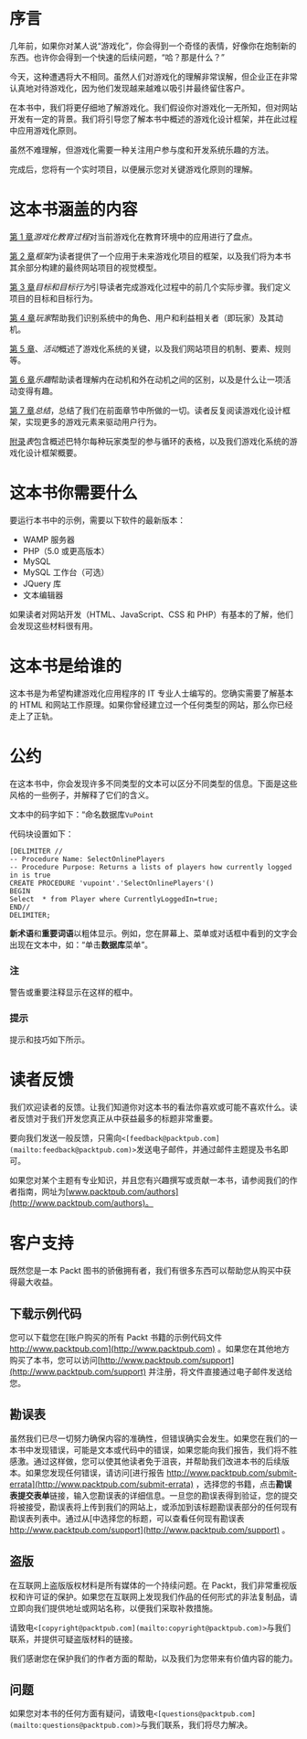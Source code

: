 # 序言

几年前，如果你对某人说“游戏化”，你会得到一个奇怪的表情，好像你在炮制新的东西。也许你会得到一个快速的后续问题，“哈？那是什么？”

今天，这种遭遇将大不相同。虽然人们对游戏化的理解非常误解，但企业正在非常认真地对待游戏化，因为他们发现越来越难以吸引并最终留住客户。

在本书中，我们将更仔细地了解游戏化。我们假设你对游戏化一无所知，但对网站开发有一定的背景。我们将引导您了解本书中概述的游戏化设计框架，并在此过程中应用游戏化原则。

虽然不难理解，但游戏化需要一种关注用户参与度和开发系统乐趣的方法。

完成后，您将有一个实时项目，以便展示您对关键游戏化原则的理解。

# 这本书涵盖的内容

[第 1 章](1.html "Chapter 1. Gamifying the Educational Process")*游戏化教育过程*对当前游戏化在教育环境中的应用进行了盘点。

[第 2 章](2.html "Chapter 2. The Framework")*框架*为读者提供了一个应用于未来游戏化项目的框架，以及我们将为本书其余部分构建的最终网站项目的视觉模型。

[第 3 章](3.html "Chapter 3. Objectives and Target Behavior")*目标和目标行为*引导读者完成游戏化过程中的前几个实际步骤。我们定义项目的目标和目标行为。

[第 4 章](4.html "Chapter 4. The Players")*玩家*帮助我们识别系统中的角色、用户和利益相关者（即玩家）及其动机。

[第 5 章](5.html "Chapter 5. Activity")、*活动*概述了游戏化系统的关键，以及我们网站项目的机制、要素、规则等。

[第 6 章](6.html "Chapter 6. The Fun")*乐趣*帮助读者理解内在动机和外在动机之间的区别，以及是什么让一项活动变得有趣。

[第 7 章](7.html "Chapter 7. The Wrap Up")*总结*，总结了我们在前面章节中所做的一切。读者反复阅读游戏化设计框架，实现更多的游戏元素来驱动用户行为。

[附录](8.html "Appendix A. Tables")*表*包含概述巴特尔每种玩家类型的参与循环的表格，以及我们游戏化系统的游戏化设计框架概要。

# 这本书你需要什么

要运行本书中的示例，需要以下软件的最新版本：

*   WAMP 服务器
*   PHP（5.0 或更高版本）
*   MySQL
*   MySQL 工作台（可选）
*   JQuery 库
*   文本编辑器

如果读者对网站开发（HTML、JavaScript、CSS 和 PHP）有基本的了解，他们会发现这些材料很有用。

# 这本书是给谁的

这本书是为希望构建游戏化应用程序的 IT 专业人士编写的。您确实需要了解基本的 HTML 和网站工作原理。如果你曾经建立过一个任何类型的网站，那么你已经走上了正轨。

# 公约

在这本书中，你会发现许多不同类型的文本可以区分不同类型的信息。下面是这些风格的一些例子，并解释了它们的含义。

文本中的码字如下：“命名数据库`VuPoint`

代码块设置如下：

```
[DELIMITER //
-- Procedure Name: SelectOnlinePlayers
-- Procedure Purpose: Returns a lists of players how currently logged in is true
CREATE PROCEDURE 'vupoint'.'SelectOnlinePlayers'()
BEGIN
Select  * from Player where CurrentlyLoggedIn=true;
END//
DELIMITER;
```

**新术语**和**重要词语**以粗体显示。例如，您在屏幕上、菜单或对话框中看到的文字会出现在文本中，如：“单击**数据库**菜单”。

### 注

警告或重要注释显示在这样的框中。

### 提示

提示和技巧如下所示。

# 读者反馈

我们欢迎读者的反馈。让我们知道你对这本书的看法你喜欢或可能不喜欢什么。读者反馈对于我们开发您真正从中获益最多的标题非常重要。

要向我们发送一般反馈，只需向`<[feedback@packtpub.com](mailto:feedback@packtpub.com)>`发送电子邮件，并通过邮件主题提及书名即可。

如果您对某个主题有专业知识，并且您有兴趣撰写或贡献一本书，请参阅我们的作者指南，网址为[www.packtpub.com/authors](http://www.packtpub.com/authors)。

# 客户支持

既然您是一本 Packt 图书的骄傲拥有者，我们有很多东西可以帮助您从购买中获得最大收益。

## 下载示例代码

您可以下载您在[账户购买的所有 Packt 书籍的示例代码文件 http://www.packtpub.com](http://www.packtpub.com) 。如果您在其他地方购买了本书，您可以访问[http://www.packtpub.com/support](http://www.packtpub.com/support) 并注册，将文件直接通过电子邮件发送给您。

## 勘误表

虽然我们已尽一切努力确保内容的准确性，但错误确实会发生。如果您在我们的一本书中发现错误，可能是文本或代码中的错误，如果您能向我们报告，我们将不胜感激。通过这样做，您可以使其他读者免于沮丧，并帮助我们改进本书的后续版本。如果您发现任何错误，请访问[进行报告 http://www.packtpub.com/submit-errata](http://www.packtpub.com/submit-errata) ，选择您的书籍，点击**勘误表****提交****表单**链接，输入您勘误表的详细信息。一旦您的勘误表得到验证，您的提交将被接受，勘误表将上传到我们的网站上，或添加到该标题勘误表部分的任何现有勘误表列表中。通过从[中选择您的标题，可以查看任何现有勘误表 http://www.packtpub.com/support](http://www.packtpub.com/support) 。

## 盗版

在互联网上盗版版权材料是所有媒体的一个持续问题。在 Packt，我们非常重视版权和许可证的保护。如果您在互联网上发现我们作品的任何形式的非法复制品，请立即向我们提供地址或网站名称，以便我们采取补救措施。

请致电`<[copyright@packtpub.com](mailto:copyright@packtpub.com)>`与我们联系，并提供可疑盗版材料的链接。

我们感谢您在保护我们的作者方面的帮助，以及我们为您带来有价值内容的能力。

## 问题

如果您对本书的任何方面有疑问，请致电`<[questions@packtpub.com](mailto:questions@packtpub.com)>`与我们联系，我们将尽力解决。